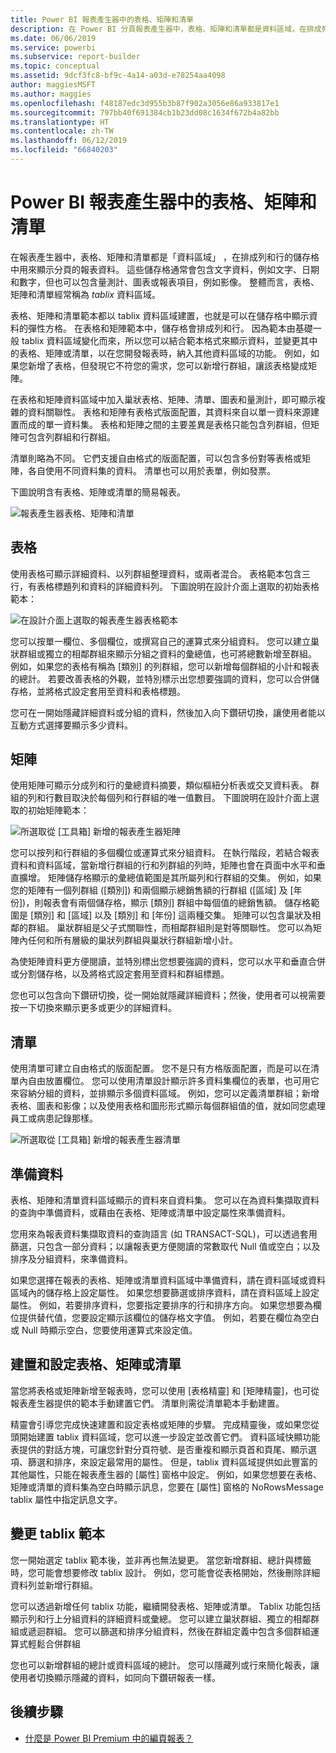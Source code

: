 ```yaml
---
title: Power BI 報表產生器中的表格、矩陣和清單
description: 在 Power BI 分頁報表產生器中，表格、矩陣和清單都是資料區域，在排成列和行的儲存格中用來顯示分頁的報表資料。
ms.date: 06/06/2019
ms.service: powerbi
ms.subservice: report-builder
ms.topic: conceptual
ms.assetid: 9dcf3fc8-bf9c-4a14-a03d-e78254aa4098
author: maggiesMSFT
ms.author: maggies
ms.openlocfilehash: f48187edc3d955b3b87f902a3056e86a933817e1
ms.sourcegitcommit: 797bb40f691384cb1b23dd08c1634f672b4a82bb
ms.translationtype: HT
ms.contentlocale: zh-TW
ms.lasthandoff: 06/12/2019
ms.locfileid: "66840203"
---
```

# <a name="tables-matrixes-and-lists-in-power-bi-report-builder"></a>Power BI 報表產生器中的表格、矩陣和清單
 在報表產生器中，表格、矩陣和清單都是「資料區域」  ，在排成列和行的儲存格中用來顯示分頁的報表資料。 這些儲存格通常會包含文字資料，例如文字、日期和數字，但也可以包含量測計、圖表或報表項目，例如影像。 整體而言，表格、矩陣和清單經常稱為 *tablix* 資料區域。  
  
 表格、矩陣和清單範本都以 tablix 資料區域建置，也就是可以在儲存格中顯示資料的彈性方格。 在表格和矩陣範本中，儲存格會排成列和行。 因為範本由基礎一般 tablix 資料區域變化而來，所以您可以結合範本格式來顯示資料，並變更其中的表格、矩陣或清單，以在您開發報表時，納入其他資料區域的功能。 例如，如果您新增了表格，但發現它不符您的需求，您可以新增行群組，讓該表格變成矩陣。  
  
 在表格和矩陣資料區域中加入巢狀表格、矩陣、清單、圖表和量測計，即可顯示複雜的資料關聯性。 表格和矩陣有表格式版面配置，其資料來自以單一資料來源建置而成的單一資料集。 表格和矩陣之間的主要差異是表格只能包含列群組，但矩陣可包含列群組和行群組。  
  
 清單則略為不同。 它們支援自由格式的版面配置，可以包含多份對等表格或矩陣，各自使用不同資料集的資料。 清單也可以用於表單，例如發票。  
  
 下圖說明含有表格、矩陣或清單的簡易報表。  

![報表產生器表格、矩陣和清單](media/report-builder-tables-matrices-lists/report-builder-table-matrix-list.png)
  
##  <a name="Table"></a> 表格  
 使用表格可顯示詳細資料、以列群組整理資料，或兩者混合。 表格範本包含三行，有表格標題列和資料的詳細資料列。 下圖說明在設計介面上選取的初始表格範本：  

![在設計介面上選取的報表產生器表格範本](media/report-builder-tables-matrices-lists/report-builder-new-table.png)
  
 您可以按單一欄位、多個欄位，或撰寫自己的運算式來分組資料。 您可以建立巢狀群組或獨立的相鄰群組來顯示分組之資料的彙總值，也可將總數新增至群組。 例如，如果您的表格有稱為 [類別]  的列群組，您可以新增每個群組的小計和報表的總計。 若要改善表格的外觀，並特別標示出您想要強調的資料，您可以合併儲存格，並將格式設定套用至資料和表格標題。  
  
 您可在一開始隱藏詳細資料或分組的資料，然後加入向下鑽研切換，讓使用者能以互動方式選擇要顯示多少資料。  
  
##  <a name="Matrix"></a> 矩陣  
 使用矩陣可顯示分成列和行的彙總資料摘要，類似樞紐分析表或交叉資料表。 群組的列和行數目取決於每個列和行群組的唯一值數目。 下圖說明在設計介面上選取的初始矩陣範本：  

![所選取從 [工具箱] 新增的報表產生器矩陣](media/report-builder-tables-matrices-lists/report-builder-new-matrix.png)
 
 您可以按列和行群組的多個欄位或運算式來分組資料。 在執行階段，若結合報表資料和資料區域，當新增行群組的行和列群組的列時，矩陣也會在頁面中水平和垂直擴增。 矩陣儲存格顯示的彙總值範圍是其所屬列和行群組的交集。 例如，如果您的矩陣有一個列群組 ([類別]) 和兩個顯示總銷售額的行群組 ([區域] 及 [年份])，則報表會有兩個儲存格，顯示 [類別] 群組中每個值的總銷售額。 儲存格範圍是 [類別] 和 [區域] 以及 [類別] 和 [年份] 這兩種交集。 矩陣可以包含巢狀及相鄰的群組。 巢狀群組是父子式關聯性，而相鄰群組則是對等關聯性。 您可以為矩陣內任何和所有層級的巢狀列群組與巢狀行群組新增小計。  
  
 為使矩陣資料更方便閱讀，並特別標出您想要強調的資料，您可以水平和垂直合併或分割儲存格，以及將格式設定套用至資料和群組標題。  
  
 您也可以包含向下鑽研切換，從一開始就隱藏詳細資料；然後，使用者可以視需要按一下切換來顯示更多或更少的詳細資料。  
  
##  <a name="List"></a> 清單  
 使用清單可建立自由格式的版面配置。 您不是只有方格版面配置，而是可以在清單內自由放置欄位。 您可以使用清單設計顯示許多資料集欄位的表單，也可用它來容納分組的資料，並排顯示多個資料區域。 例如，您可以定義清單群組；新增表格、圖表和影像；以及使用表格和圖形形式顯示每個群組值的值，就如同您處理員工或病患記錄那樣。  

![所選取從 [工具箱] 新增的報表產生器清單](media/report-builder-tables-matrices-lists/report-builder-new-list.png)
  
##  <a name="PreparingData"></a> 準備資料  
 表格、矩陣和清單資料區域顯示的資料來自資料集。 您可以在為資料集擷取資料的查詢中準備資料，或藉由在表格、矩陣或清單中設定屬性來準備資料。  
  
 您用來為報表資料集擷取資料的查詢語言 (如 TRANSACT-SQL)，可以透過套用篩選，只包含一部分資料；以讓報表更方便閱讀的常數取代 Null 值或空白；以及排序及分組資料，來準備資料。  
  
 如果您選擇在報表的表格、矩陣或清單資料區域中準備資料，請在資料區域或資料區域內的儲存格上設定屬性。 如果您想要篩選或排序資料，請在資料區域上設定屬性。 例如，若要排序資料，您要指定要排序的行和排序方向。 如果您想要為欄位提供替代值，您要設定顯示該欄位的儲存格文字值。 例如，若要在欄位為空白或 Null 時顯示空白，您要使用運算式來設定值。  
  
##  <a name="BuildingConfiguringTableMatrixList"></a> 建置和設定表格、矩陣或清單  
 當您將表格或矩陣新增至報表時，您可以使用 [表格精靈] 和 [矩陣精靈]，也可從報表產生器提供的範本手動建置它們。 清單則需從清單範本手動建置。  
  
 精靈會引導您完成快速建置和設定表格或矩陣的步驟。 完成精靈後，或如果您從頭開始建置 tablix 資料區域，您可以進一步設定並改善它們。 資料區域快顯功能表提供的對話方塊，可讓您針對分頁符號、是否重複和顯示頁首和頁尾、顯示選項、篩選和排序，來設定最常用的屬性。 但是，tablix 資料區域提供如此豐富的其他屬性，只能在報表產生器的 [屬性] 窗格中設定。 例如，如果您想要在表格、矩陣或清單的資料集為空白時顯示訊息，您要在 [屬性] 窗格的 NoRowsMessage tablix 屬性中指定訊息文字。  
  
##  <a name="ChangingBetweenTablixTemplates"></a> 變更 tablix 範本  
 您一開始選定 tablix 範本後，並非再也無法變更。 當您新增群組、總計與標籤時，您可能會想要修改 tablix 設計。 例如，您可能會從表格開始，然後刪除詳細資料列並新增行群組。  
  
 您可以透過新增任何 tablix 功能，繼續開發表格、矩陣或清單。 Tablix 功能包括顯示列和行上分組資料的詳細資料或彙總。 您可以建立巢狀群組、獨立的相鄰群組或遞迴群組。 您可以篩選和排序分組資料，然後在群組定義中包含多個群組運算式輕鬆合併群組  
  
 您也可以新增群組的總計或資料區域的總計。 您可以隱藏列或行來簡化報表，讓使用者切換顯示隱藏的資料，如同向下鑽研報表一樣。 

## <a name="next-steps"></a>後續步驟

- [什麼是 Power BI Premium 中的編頁報表？](paginated-reports-report-builder-power-bi.md)
